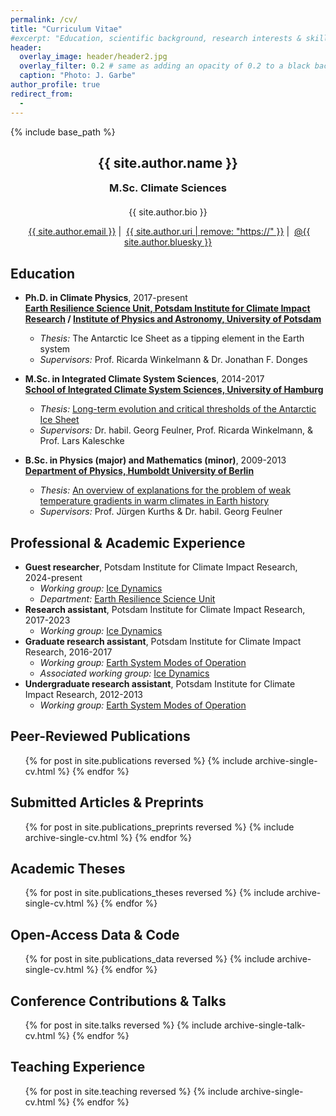 ```yaml
---
permalink: /cv/
title: "Curriculum Vitae"
#excerpt: "Education, scientific background, research interests & skills, and more."
header:
  overlay_image: header/header2.jpg
  overlay_filter: 0.2 # same as adding an opacity of 0.2 to a black background
  caption: "Photo: J. Garbe"
author_profile: true
redirect_from:
  - 
---
```


{% include base_path %}

<!-- Click [here](/cv-print/) for a printable version or [download a PDF](/files/cv-print.pdf).<br /><br /><br /> -->

<h2 align="center">{{ site.author.name }}</h2>
<h3 align="center" style="margin: 0px auto 20px;">M.Sc. Climate Sciences</h3>
<p align="center" style="margin: auto; width: 80%">{{ site.author.bio }}</p>

<p align="center"><i class="far fa-envelope" aria-hidden="true"></i>&nbsp;<a href="mailto:{{ site.author.email }}">{{ site.author.email }}</a> &#124; <i class="fas fa-desktop" aria-hidden="true"></i>&nbsp;<a href="{{ site.author.uri }}">{{ site.author.uri | remove: "https://" }}</a> &#124; <i class="fab fa-bluesky" aria-hidden="true"></i>&nbsp;<a href="https://bsky.app/profile/{{ site.author.bluesky }}">@{{ site.author.bluesky }}</a></p>

## Education
- **Ph.D. in Climate Physics**, 2017-present<br>
**[Earth Resilience Science Unit, Potsdam Institute for Climate Impact Research](https://www.pik-potsdam.de/ "https://www.pik-potsdam.de/") / [Institute of Physics and Astronomy, University of Potsdam](https://www.uni-potsdam.de/de/physik/ "https://www.uni-potsdam.de/de/physik/")**
  - *Thesis:* The Antarctic Ice Sheet as a tipping element in the Earth system
  - *Supervisors:* Prof. Ricarda Winkelmann & Dr. Jonathan F. Donges

- **M.Sc. in Integrated Climate System Sciences**, 2014-2017<br>
**[School of Integrated Climate System Sciences, University of Hamburg](https://www.sicss.uni-hamburg.de "https://www.sicss.uni-hamburg.de")**
  - *Thesis:* [Long-term evolution and critical thresholds of the Antarctic Ice Sheet](/publications/theses/garbe-2017 "/publications/theses/garbe-2017")
  - *Supervisors:* Dr. habil. Georg Feulner, Prof. Ricarda Winkelmann, & Prof. Lars Kaleschke

- **B.Sc. in Physics (major) and Mathematics (minor)**, 2009-2013<br>
**[Department of Physics, Humboldt University of Berlin](https://www.physik.hu-berlin.de/ "https://www.physik.hu-berlin.de/")**
  - *Thesis:* [An overview of explanations for the problem of weak temperature gradients in warm climates in Earth history](/publications/theses/garbe-2013 "/publications/theses/garbe-2013")
  - *Supervisors:* Prof. Jürgen Kurths & Dr. habil. Georg Feulner

## Professional & Academic Experience
- **Guest researcher**, Potsdam Institute for Climate Impact Research, 2024-present
  - *Working group:* [Ice Dynamics](https://www.pik-potsdam.de/en/institute/departments/earth-system-analysis/research/ice-dynamics/ "https://www.pik-potsdam.de/en/institute/departments/earth-system-analysis/research/ice-dynamics/")
  - *Department:* [Earth Resilience Science Unit](https://www.pik-potsdam.de/en/institute/futurelabs-science-units/ersu "https://www.pik-potsdam.de/en/institute/futurelabs-science-units/ersu")
- **Research assistant**, Potsdam Institute for Climate Impact Research, 2017-2023
  - *Working group:* [Ice Dynamics](https://www.pik-potsdam.de/en/institute/departments/earth-system-analysis/research/ice-dynamics/ "https://www.pik-potsdam.de/en/institute/departments/earth-system-analysis/research/ice-dynamics/")
- **Graduate research assistant**, Potsdam Institute for Climate Impact Research, 2016-2017
  - *Working group:* [Earth System Modes of Operation](https://www.pik-potsdam.de/en/institute/departments/earth-system-analysis/research/earth-system-modes-of-operation "https://www.pik-potsdam.de/en/institute/departments/earth-system-analysis/research/earth-system-modes-of-operation")
  - *Associated working group:* [Ice Dynamics](https://www.pik-potsdam.de/en/institute/departments/earth-system-analysis/research/ice-dynamics/ "https://www.pik-potsdam.de/en/institute/departments/earth-system-analysis/research/ice-dynamics/")
- **Undergraduate research assistant**, Potsdam Institute for Climate Impact Research, 2012-2013
  - *Working group:* [Earth System Modes of Operation](https://www.pik-potsdam.de/en/institute/departments/earth-system-analysis/research/earth-system-modes-of-operation "https://www.pik-potsdam.de/en/institute/departments/earth-system-analysis/research/earth-system-modes-of-operation")

## Peer-Reviewed Publications
<ul>{% for post in site.publications reversed %}
    {% include archive-single-cv.html %}
{% endfor %}</ul>

## Submitted Articles & Preprints
<ul>{% for post in site.publications_preprints reversed %}
    {% include archive-single-cv.html %}
{% endfor %}</ul>

## Academic Theses
<ul>{% for post in site.publications_theses reversed %}
    {% include archive-single-cv.html %}
{% endfor %}</ul>

## Open-Access Data & Code
<ul>{% for post in site.publications_data reversed %}
    {% include archive-single-cv.html %}
{% endfor %}</ul>

## Conference Contributions & Talks
<ul>{% for post in site.talks reversed %}
    {% include archive-single-talk-cv.html %}
{% endfor %}</ul>
  
## Teaching Experience
<ul>{% for post in site.teaching reversed %}
    {% include archive-single-cv.html %}
{% endfor %}</ul>
